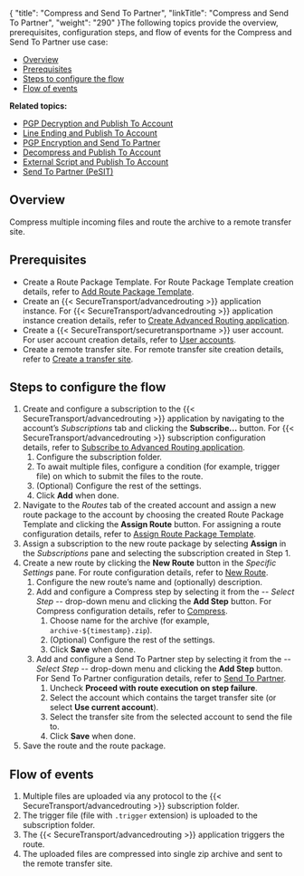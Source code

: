 {
    "title": "Compress and Send To Partner",
    "linkTitle": "Compress and Send To Partner",
    "weight": "290"
}The following topics provide the overview, prerequisites, configuration steps, and flow of events for the Compress and Send To Partner use case:

-   <a href="#Overview" class="MCXref xref">Overview</a>
-   <a href="#Prerequi" class="MCXref xref">Prerequisites</a>
-   <a href="#Steps" class="MCXref xref">Steps to configure the flow</a>
-   <a href="#Flow" class="MCXref xref">Flow of events</a>

**Related topics:**

-   <a href="../c_st_pgp_decryption_publish_to_account" class="MCXref xref">PGP Decryption and Publish To Account</a>
-   <a href="../c_st_line_ending_publish_to_account" class="MCXref xref">Line Ending and Publish To Account</a>
-   <a href="../c_st_send_to_partner" class="MCXref xref">PGP Encryption and Send To Partner</a>
-   <a href="../c_st_decompress_publish_to_account" class="MCXref xref">Decompress and Publish To Account</a>
-   <a href="../c_st_external_script_send_to_partnet" class="MCXref xref">External Script and Publish To Account</a>
-   <a href="../c_st_send_to_partner_pesit" class="MCXref xref">Send To Partner (PeSIT)</a>

<span id="Overview"></span>

## Overview

Compress multiple incoming files and route the archive to a remote transfer site.

<span id="Prerequi"></span>

## Prerequisites

-   Create a Route Package Template. For Route Package Template creation details, refer to <a href="../../../c_st_configuration/t_st_manage_route_package_templates#Add" class="MCXref xref">Add Route Package Template</a>.
-   Create an {{< SecureTransport/advancedrouting >}} application instance. For {{< SecureTransport/advancedrouting >}} application instance creation details, refer to <a href="../../../c_st_configuration/t_st_create_advanced_routing_application" class="MCXref xref">Create Advanced Routing application</a>.
-   Create a {{< SecureTransport/securetransportname >}} user account. For user account creation details, refer to <a href="../../../../accounts/useraccounts" class="MCXref xref">User accounts</a>.
-   Create a remote transfer site.
    For remote transfer site creation details, refer to <a href="../../../../accounts/transfersites/t_st_transfersites#Create" class="MCXref xref">Create a transfer site</a>.

<span id="Steps"></span>

## Steps to configure the flow

1.  Create and configure a subscription to the {{< SecureTransport/advancedrouting >}} application by navigating to the account’s *Subscriptions* tab and clicking the **Subscribe…** button. For {{< SecureTransport/advancedrouting >}} subscription configuration details, refer to <a href="../../../c_st_configuration/t_st_subscribe_advanced_routing_application" class="MCXref xref">Subscribe to Advanced Routing application</a>.
    1.  Configure the subscription folder.
    2.  To await multiple files, configure a condition (for example, trigger file) on which to submit the files to the route.
    3.  (Optional) Configure the rest of the settings.
    4.  Click **Add** when done.
2.  Navigate to the *Routes* tab of the created account and assign a new route package to the account by choosing the created Route Package Template and clicking the **Assign Route** button. For assigning a route configuration details, refer to <a href="../../../c_st_configuration/t_st_assign_route_package_template" class="MCXref xref">Assign Route Package Template</a>.
3.  Assign a subscription to the new route package by selecting **Assign** in the *Subscriptions* pane and selecting the subscription created in Step 1.
4.  Create a new route by clicking the **New Route** button in the *Specific Settings* pane. For route configuration details, refer to <a href="../../../c_st_configuration/t_st_manage_routes#New" class="MCXref xref">New Route</a>.
    1.  Configure the new route’s name and (optionally) description.
    2.  Add and configure a Compress step by selecting it from the *-- Select Step --* drop-down menu and clicking the **Add Step** button. For Compress configuration details, refer to <a href="../../../c_st_route_step_transformations/t_st_compress" class="MCXref xref">Compress</a>.
        1.  Choose name for the archive (for example, `archive-${timestamp}.zip`).
        2.  (Optional) Configure the rest of the settings.
        3.  Click **Save** when done.
    3.  Add and configure a Send To Partner step by selecting it from the *-- Select Step --* drop-down menu and clicking the **Add Step** button. For Send To Partner configuration details, refer to <a href="../../../c_st_route_steps/t_st_send_to_partner" class="MCXref xref">Send To Partner</a>.
        1.  Uncheck **Proceed with route execution on step failure**.
        2.  Select the account which contains the target transfer site (or select **Use current account**).
        3.  Select the transfer site from the selected account to send the file to.
        4.  Click **Save** when done.
5.  Save the route and the route package.

<span id="Flow"></span>

## Flow of events

1.  Multiple files are uploaded via any protocol to the {{< SecureTransport/advancedrouting >}} subscription folder.
2.  The trigger file (file with `.trigger` extension) is uploaded to the subscription folder.
3.  The {{< SecureTransport/advancedrouting >}} application triggers the route.
4.  The uploaded files are compressed into single zip archive and sent to the remote transfer site.
